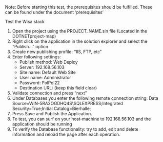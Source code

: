 <!DOCTYPE html>
<html>

<head>
  <meta charset="utf-8">
  <meta name="viewport" content="width=device-width, initial-scale=1.0">
  <link rel="stylesheet" href="https://stackedit.io/style.css" />
</head>

<body class="stackedit">
  <div class="stackedit__html"><p>Note: Before starting this test, the prerequisites should be fulfilled. These can be found under the document ‘prerequisites’</p>
<p>Test the Wisa stack</p>
<ol>
<li>Open the project using the PROJECT_NAME.sln file (Located in the DOTNETproject-map)</li>
<li>Right click on the application in the solution explorer and select the “Publish…” option<img src="https://i.gyazo.com/01309cc99df0fd1ed215601a9db73d6f.png" alt=""></li>
<li>Create new publishing profile: “IIS, FTP, etc”<img src="https://i.gyazo.com/130940a749ea0901381bacb6850e2fc4.png" alt=""></li>
<li>Enter following settings:
<ul>
<li>Publish method: Web Deploy</li>
<li>Server: 192.168.56.103</li>
<li>Site name: Default Web Site</li>
<li>User name: Administrator</li>
<li>Password: PolPol22</li>
<li>Destination URL: (keep this field clear)</li>
</ul>
</li>
<li>Validate connection and press “next”<img src="https://i.gyazo.com/6fe87857165525e3551cdcd30ac6a61c.png" alt=""></li>
<li>Under Databases you enter the following remote connection string: Data Source=WIN-5RA2OGDHQ4S\SQLEXPRESS;Integrated Security=True;Initial Catalog=Bierhalle;<img src="https://i.gyazo.com/6fe87857165525e3551cdcd30ac6a61c.png" alt=""></li>
<li>Press Save and Publish the Application.</li>
<li>To test, you can surf on your host-machine to 192.168.56.103 and the application should be running</li>
<li>To verify the Database functionality: try to add, edit and delete information and reload the page after each operation.</li>
</ol>
</div>
</body>

</html>
